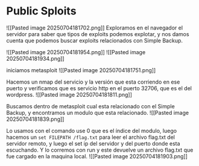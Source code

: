 # Public Sploits
![[Pasted image 20250704181702.png]]
Exploramos en el navegador el servidor para saber que tipos de exploits podemos explotar, y nos damos cuenta que podemos buscar exploits relacionados con Simple Backup.

![[Pasted image 20250704181954.png]]
![[Pasted image 20250704181934.png]]

iniciamos metasploit
![[Pasted image 20250704181751.png]]

Hacemos un nmap del servicio y la versión que esta corriendo en ese puerto y verificamos que es servicio http en el puerto 32706, que es el del wordpress.
![[Pasted image 20250704181811.png]]

Buscamos dentro de metasploit cual esta relacionado con el Simple Backup, y encontramos un modulo que esta relacionado.
![[Pasted image 20250704181839.png]]

Lo usamos con el comando use 0 que es el índice del modulo, luego hacemos un `set FILEPATH /flag.txt` para  leer el archivo flag.txt del servidor remoto, y luego el set ip del servidor y del puerto donde esta escuchando.
Y lo corremos con run y este devuelve un archivo flag.txt que fue cargado en la maquina local.
![[Pasted image 20250704181903.png]]
